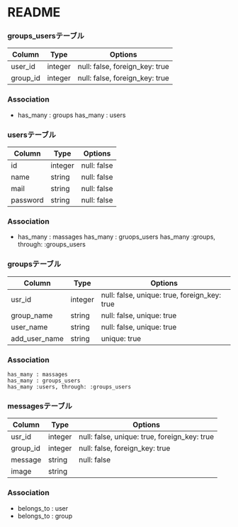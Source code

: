 # README


### groups_usersテーブル 
<!-- 中間テーブル -->
  |Column|Type|Options|
  |------|----|-------|
  |user_id|integer|null: false, foreign_key: true|
  |group_id|integer|null: false, foreign_key: true|

  ### Association
  - has_many : groups
    has_many : users

### usersテーブル
<!-- ユーザー登録機能。主キー：id -->
  |Column|Type|Options|
  |------|----|-------|
  |id|integer|null: false|
  |name|string|null: false|
  |mail|string|null: false|
  |password|string|null: false|

  ### Association
  - has_many : massages
    has_many : gruops_users
    has_many :groups, through: :groups_users

### groupsテーブル
<!-- グループ作成テーブル。外部キー：user_id -->
  |Column|Type|Options|
  |------|----|-------|
  |usr_id|integer|null: false, unique: true, foreign_key: true|
  |group_name|string|null: false, unique: true|
  |user_name|string|null: false, unique: true|
  |add_user_name|string|unique: true|

  ### Association
    has_many : massages
    has_many : groups_users
    has_many :users, through: :groups_users
### messagesテーブル
<!-- メッセージ投稿機能。外部キー：user_id,group_id -->
  |Column|Type|Options|
  |------|----|-------|
  |usr_id|integer|null: false, unique: true, foreign_key: true|
  |group_id|integer|null: false, foreign_key: true|
  |message|string|null: false|
  |image|string|

  ### Association
  - belongs_to : user
  - belongs_to : group
